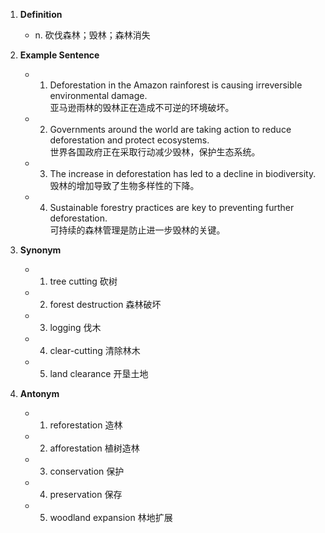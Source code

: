 1. **Definition**
    
    - n. 砍伐森林；毁林；森林消失
2. **Example Sentence**
    
    - 1. Deforestation in the Amazon rainforest is causing irreversible environmental damage.  
            亚马逊雨林的毁林正在造成不可逆的环境破坏。
    - 2. Governments around the world are taking action to reduce deforestation and protect ecosystems.  
            世界各国政府正在采取行动减少毁林，保护生态系统。
    - 3. The increase in deforestation has led to a decline in biodiversity.  
            毁林的增加导致了生物多样性的下降。
    - 4. Sustainable forestry practices are key to preventing further deforestation.  
            可持续的森林管理是防止进一步毁林的关键。
3. **Synonym**
    
    - 1. tree cutting 砍树
    - 2. forest destruction 森林破坏
    - 3. logging 伐木
    - 4. clear-cutting 清除林木
    - 5. land clearance 开垦土地
4. **Antonym**
    
    - 1. reforestation 造林
    - 2. afforestation 植树造林
    - 3. conservation 保护
    - 4. preservation 保存
    - 5. woodland expansion 林地扩展